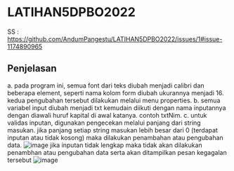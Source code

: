 # LATIHAN5DPBO2022


SS : https://github.com/AndumPangestu/LATIHAN5DPBO2022/issues/1#issue-1174890965


## Penjelasan

a. pada program ini, semua font dari teks diubah menjadi calibri dan beberapa element, seperti nama kolom form diubah ukurannya menjadi 16. kedua pengubahan tersebut dilakukan melalui menu properties.
b. semua variabel input diubah menjadi txt kemudain diikuti dengan nama inputannya dengan diawali huruf kapital di awal katanya. contoh txtNim.
c. untuk validas inputan, digunakan pengecekan melalui panjang dari string masukan. jika panjang setiap string masukan lebih besar dari 0 (terdapat inputan atau tidak kosong) maka dilakukan penambahan atau pengubahan data.
![image](https://user-images.githubusercontent.com/91056905/159208302-e521975c-79fa-4767-87f1-fa4fc87a769e.png)
jika inputan tidak lengkap maka tidak akan dilakukan penambhan atau pengubahan data serta akan ditampilkan pesan kegagalan tersebut
![image](https://user-images.githubusercontent.com/91056905/159208385-b789fc09-83de-4cc5-a005-b5432fffb8f2.png)



